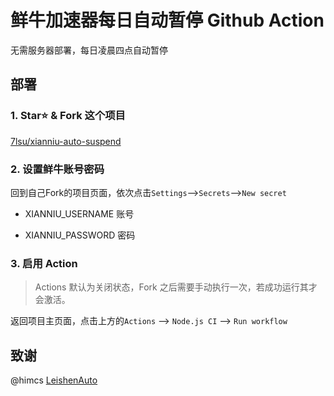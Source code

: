# 鲜牛加速器每日自动暂停 Github Action
无需服务器部署，每日凌晨四点自动暂停

## 部署
### 1. Star⭐ & Fork 这个项目 
[7lsu/xianniu-auto-suspend](https://github.com/7lsu/xianniu-auto-suspend)

### 2. 设置鲜牛账号密码

回到自己Fork的项目页面，依次点击`Settings`-->`Secrets`-->`New secret`

- XIANNIU_USERNAME 账号

- XIANNIU_PASSWORD 密码

### 3. 启用 Action

> Actions 默认为关闭状态，Fork 之后需要手动执行一次，若成功运行其才会激活。

返回项目主页面，点击上方的`Actions` --> `Node.js CI` --> `Run workflow`

## 致谢
@himcs [LeishenAuto](https://github.com/himcs/LeishenAuto)
